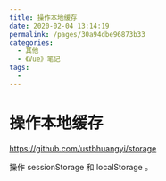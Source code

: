 ```yaml
---
title: 操作本地缓存
date: 2020-02-04 13:14:19
permalink: /pages/30a94dbe96873b33
categories: 
  - 其他
  - 《Vue》笔记
tags: 
  - 
---
```

# 操作本地缓存

<https://github.com/ustbhuangyi/storage>

操作 sessionStorage 和 localStorage 。



